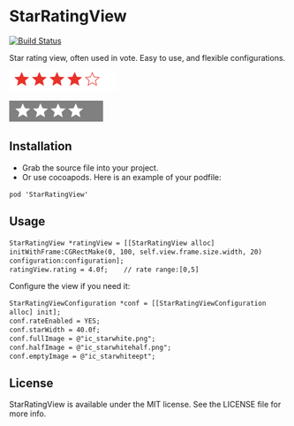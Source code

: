 StarRatingView
================

[![Build Status](https://travis-ci.org/liaojinxing/StarRatingView.svg)](https://travis-ci.org/liaojinxing/StarRatingView)

Star rating view, often used in vote. Easy to use, and flexible configurations.

![StarRating1](ScreenShot/rating1.png)

![StarRating2](ScreenShot/rating2.png)

Installation
-------------------------
- Grab the source file into your project.
- Or use cocoapods. Here is an example of your podfile:

```
pod 'StarRatingView'
```

Usage
-------
```
StarRatingView *ratingView = [[StarRatingView alloc] initWithFrame:CGRectMake(0, 100, self.view.frame.size.width, 20) configuration:configuration];
ratingView.rating = 4.0f;    // rate range:[0,5]
```

Configure the view if you need it:
```
StarRatingViewConfiguration *conf = [[StarRatingViewConfiguration alloc] init];
conf.rateEnabled = YES;
conf.starWidth = 40.0f;
conf.fullImage = @"ic_starwhite.png";
conf.halfImage = @"ic_starwhitehalf.png";
conf.emptyImage = @"ic_starwhiteept";
```


License
------
StarRatingView is available under the MIT license. See the LICENSE file for more info.
